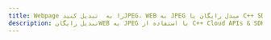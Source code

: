 ---title: Webpage را به  تبدیل کنیدJPEG، WEB به JPEG مبدل رایگان یا C++ SDKdescription: تبدیل رایگانWEB به JPEG با استفاده از C++ Cloud APIs & SDK همچنین اسناد PDF را در Cloud ایجاد، ویرایش و رندر کنید.---